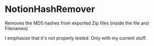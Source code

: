 # NotionHashRemover

Removes the MD5 hashes from exported Zip files (inside the file and Filenames)

I emphasize that it's not properly tested. Only with my current stuff.
